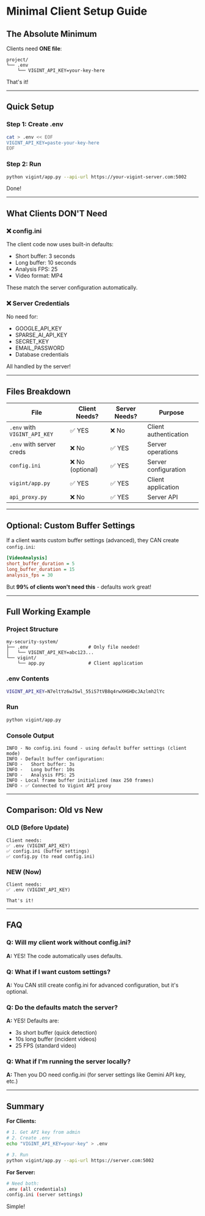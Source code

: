 # Minimal Client Setup Guide

## The Absolute Minimum

Clients need **ONE file**:

```
project/
└── .env
    └── VIGINT_API_KEY=your-key-here
```

That's it!

---

## Quick Setup

### Step 1: Create .env
```bash
cat > .env << EOF
VIGINT_API_KEY=paste-your-key-here
EOF
```

### Step 2: Run
```bash
python vigint/app.py --api-url https://your-vigint-server.com:5002
```

Done!

---

## What Clients DON'T Need

### ❌ config.ini
The client code now uses built-in defaults:
- Short buffer: 3 seconds
- Long buffer: 10 seconds  
- Analysis FPS: 25
- Video format: MP4

These match the server configuration automatically.

### ❌ Server Credentials
No need for:
- GOOGLE_API_KEY
- SPARSE_AI_API_KEY
- SECRET_KEY
- EMAIL_PASSWORD
- Database credentials

All handled by the server!

---

## Files Breakdown

| File | Client Needs? | Server Needs? | Purpose |
|------|---------------|---------------|---------|
| `.env` with `VIGINT_API_KEY` | ✅ YES | ❌ No | Client authentication |
| `.env` with server creds | ❌ No | ✅ YES | Server operations |
| `config.ini` | ❌ No (optional) | ✅ YES | Server configuration |
| `vigint/app.py` | ✅ YES | ✅ YES | Client application |
| `api_proxy.py` | ❌ No | ✅ YES | Server API |

---

## Optional: Custom Buffer Settings

If a client wants custom buffer settings (advanced), they CAN create `config.ini`:

```ini
[VideoAnalysis]
short_buffer_duration = 5
long_buffer_duration = 15
analysis_fps = 30
```

But **99% of clients won't need this** - defaults work great!

---

## Full Working Example

### Project Structure
```
my-security-system/
├── .env                      # Only file needed!
│   └── VIGINT_API_KEY=abc123...
└── vigint/
    └── app.py                # Client application
```

### .env Contents
```bash
VIGINT_API_KEY=N7eltYz6wJSwl_55iS7tVB8q4rwXHGHDcJAzlmh2lYc
```

### Run
```bash
python vigint/app.py
```

### Console Output
```
INFO - No config.ini found - using default buffer settings (client mode)
INFO - Default buffer configuration:
INFO -   Short buffer: 3s
INFO -   Long buffer: 10s
INFO -   Analysis FPS: 25
INFO - Local frame buffer initialized (max 250 frames)
INFO - ✅ Connected to Vigint API proxy
```

---

## Comparison: Old vs New

### OLD (Before Update)
```
Client needs:
✅ .env (VIGINT_API_KEY)
✅ config.ini (buffer settings)
✅ config.py (to read config.ini)
```

### NEW (Now)
```
Client needs:
✅ .env (VIGINT_API_KEY)

That's it!
```

---

## FAQ

### Q: Will my client work without config.ini?
**A:** YES! The code automatically uses defaults.

### Q: What if I want custom settings?
**A:** You CAN still create config.ini for advanced configuration, but it's optional.

### Q: Do the defaults match the server?
**A:** YES! Defaults are:
- 3s short buffer (quick detection)
- 10s long buffer (incident videos)
- 25 FPS (standard video)

### Q: What if I'm running the server locally?
**A:** Then you DO need config.ini (for server settings like Gemini API key, etc.)

---

## Summary

**For Clients:**
```bash
# 1. Get API key from admin
# 2. Create .env
echo "VIGINT_API_KEY=your-key" > .env

# 3. Run
python vigint/app.py --api-url https://server.com:5002
```

**For Server:**
```bash
# Need both:
.env (all credentials)
config.ini (server settings)
```

Simple!
